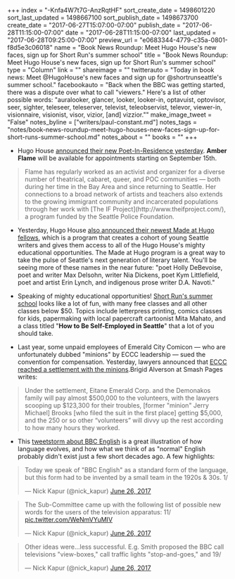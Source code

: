 +++
index = "-Knfa4W7t7G-AnzRqtHF"
sort_create_date = 1498601220
sort_last_updated = 1498667100
sort_publish_date = 1498673700
create_date = "2017-06-27T15:07:00-07:00"
publish_date = "2017-06-28T11:15:00-07:00"
date = "2017-06-28T11:15:00-07:00"
last_updated = "2017-06-28T09:25:00-07:00"
preview_url = "e0683344-4779-c35a-0801-f8d5e3c06018"
name = "Book News Roundup: Meet Hugo House's new faces, sign up for Short Run's summer school"
title = "Book News Roundup: Meet Hugo House's new faces, sign up for Short Run's summer school"
type = "Column"
link = ""
shareimage = ""
twitterauto = "Today in book news: Meet @HugoHouse's new faces and sign up for @shortrunseattle's summer school."
facebookauto = "Back when the BBC was getting started, there was a dispute over what to call \"viewers.\" Here's a list of other possible words: \"auralooker, glancer, looker, looker-in, optavuist, optovisor, seer, sighter, teleseer, teleserver, televist, teleobservist, televor, viewer-in, visionnaire, visionist, visor, vizior, [and] vizzior.\""
make_image_tweet = "False"
notes_byline = ["writers/paul-constant.md"]
notes_tags = "notes/book-news-roundup-meet-hugo-houses-new-faces-sign-up-for-short-runs-summer-school.md"
notes_about = ""
books = ""
+++
* Hugo House [announced their new Poet-In-Residence yesterday](https://hugohouse.org/announcing-2017-2018-poetry-writer-residence-made-hugo-house-fellows/). **Amber Flame** will be available for appointments starting on September 15th. 

<blockquote>Flame has regularly worked as an activist and organizer for a diverse number of theatrical, cabaret, queer, and POC communities — both during her time in the Bay Area and since returning to Seattle. Her connections to a broad network of artists and teachers also extends to the growing immigrant community and incarcerated populations through her work with [The IF Project](http://www.theifproject.com/), a program funded by the Seattle Police Foundation.</blockquote>

* Yesterday, Hugo House [also announced their newest Made at Hugo fellows](https://hugohouse.org/announcing-2017-2018-poetry-writer-residence-made-hugo-house-fellows/), which is a program that creates a cohort of young Seattle writers and gives them access to all of the Hugo House's mighty educational opportunities. The Made at Hugo program is a great way to take the pulse of Seattle's next generation of literary talent. You'll be seeing more of these names in the near future: "poet Holly DeBevoise, poet and writer Max Delsohn, writer Nia Dickens, poet Kym Littlefield, poet and artist Erin Lynch, and indigenous prose writer D.A. Navoti."

* Speaking of mighty educational opportunities! [Short Run's summer school](http://shortrun.org/summer-school-full-schedule/#more-614) looks like a lot of fun, with many free classes and all other classes below $50. Topics include letterpress printing, comics classes for kids, papermaking with local papercraft cartoonist Mita Mahato, and a class titled "**How to Be Self-Employed in Seattle**" that a lot of you should take.

* Last year, some unpaid employees of Emerald City Comicon — who are unfortunately dubbed "minions" by ECCC leadership — sued the convention for compensation. Yesterday, lawyers announced that [ECCC reached a settlement with the minions](http://smashpages.net/2017/06/28/comics-lowdown-eccc-volunteer-suit-settled/).Brigid Alverson at Smash Pages writes:

<blockquote>Under the settlement, Eitane Emerald Corp. and the Demonakos family will pay almost $500,000 to the volunteers, with the lawyers scooping up $123,300 for their troubles, [former "minion" Jerry Michael] Brooks [who filed the suit in the first place] getting $5,000, and the 250 or so other “volunteers” will divvy up the rest according to how many hours they worked.</blockquote>

* This [tweetstorm about BBC English](https://twitter.com/nick_kapur/status/879431974657695744) is a great illustration of how language evolves, and how what we think of as "normal" English probably didn't exist just a few short decades ago. A few highlights:

<blockquote class="twitter-tweet" data-lang="en"><p lang="en" dir="ltr">Today we speak of &quot;BBC English&quot; as a standard form of the language, but this form had to be invented by a small team in the 1920s &amp; 30s. 1/</p>&mdash; Nick Kapur (@nick_kapur) <a href="https://twitter.com/nick_kapur/status/879431974657695744">June 26, 2017</a></blockquote>

<blockquote class="twitter-tweet" data-lang="en"><p lang="en" dir="ltr">The Sub-Committee came up with the following list of possible new words for the users of the television apparatus: 11/ <a href="https://t.co/WeNmVYuMIV">pic.twitter.com/WeNmVYuMIV</a></p>&mdash; Nick Kapur (@nick_kapur) <a href="https://twitter.com/nick_kapur/status/879440795786465280">June 26, 2017</a></blockquote>

<blockquote class="twitter-tweet" data-lang="en"><p lang="en" dir="ltr">Other ideas were...less successful. E.g. Smith proposed the BBC call televisions &quot;view-boxes,&quot; call traffic lights &quot;stop-and-goes,&quot; and 19/</p>&mdash; Nick Kapur (@nick_kapur) <a href="https://twitter.com/nick_kapur/status/879447831144275968">June 26, 2017</a></blockquote>

